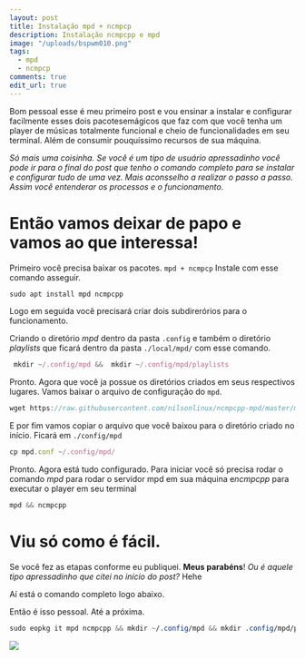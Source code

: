 ```yaml
---
layout: post
title: Instalação mpd + ncmpcp
description: Instalação ncmpcpp e mpd
image: "/uploads/bspwm010.png"
tags:
  - mpd
  - ncmpcp
comments: true
edit_url: true
---
```


Bom pessoal esse é meu primeiro post e vou ensinar a instalar e configurar facilmente esses dois pacotesemágicos que faz com
que você tenha um player de músicas totalmente funcional e cheio de funcionalidades em seu terminal. Além de consumir pouquíssimo recursos de sua máquina.

*Só mais uma coisinha. Se você é um tipo de usuário apressadinho você pode ir para o final do post que tenho o comando completo para se instalar e configurar tudo de uma vez. Mais aconsselho a realizar o passo a passo. Assim você entenderar os processos e o funcionamento.*
# Então vamos deixar de papo e vamos ao que interessa!


Primeiro você precisa baixar os pacotes. ``mpd + ncmpcp`` Instale com esse comando asseguir.
~~~javascript
sudo apt install mpd ncmpcpp
~~~
Logo em seguida você precisará criar dois subdirerórios para o funcionamento.

Criando o diretório  *mpd* dentro da pasta ``.config`` e também o diretório *playlists* que ficará dentro da pasta ``./local/mpd/`` com esse comando.
```javascript
 mkdir ~/.config/mpd &&  mkdir ~/.config/mpd/playlists
```
Pronto. Agora que você ja possue os diretórios criados em seus respectivos lugares. Vamos baixar o arquivo de configuração do ``mpd``.
```javascript
wget https://raw.githubusercontent.com/nilsonlinux/ncmpcpp-mpd/master/mpd.conf
```
E por fim vamos copiar o arquivo que você baixou para o diretório criado no início. Ficará em ``./config/mpd``
```javascript
cp mpd.conf ~/.config/mpd/
```
Pronto. Agora está tudo configurado. Para iniciar você só precisa rodar o comando *mpd* para rodar o servidor mpd em sua máquina e*ncmpcpp* para executar o player em seu terminal
```javascript
mpd && ncmpcpp
```
# Viu só como é fácil. 
Se você fez as etapas conforme eu publiquei. **Meus parabéns**! 
*Ou é aquele tipo apressadinho que citei no início do post?*  Hehe

Aí está o comando completo logo abaixo.

Então é isso pessoal. Até a próxima. 
~~~css
sudo eopkg it mpd ncmpcpp && mkdir ~/.config/mpd && mkdir .config/mpd/playlists && wget https://raw.githubusercontent.com/nilsonlinux/ncmpcpp-mpd/master/mpd.conf && cp mpd.conf ~/.config/mpd/ && mpd && ncmpcpp
~~~

![](https://i.ibb.co/cF11PXG/Captura-de-tela-em-2020-04-21-11-32-07.png)
